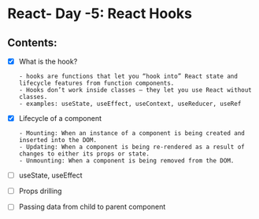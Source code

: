 # React- Day -5: React Hooks

## Contents:

-[x] What is the hook?

      - hooks are functions that let you “hook into” React state and lifecycle features from function components.
      - Hooks don’t work inside classes — they let you use React without classes.
      - examples: useState, useEffect, useContext, useReducer, useRef

-[x] Lifecycle of a component

      - Mounting: When an instance of a component is being created and inserted into the DOM.
      - Updating: When a component is being re-rendered as a result of changes to either its props or state.
      - Unmounting: When a component is being removed from the DOM.

-[ ] useState, useEffect

- [ ] Props drilling
- [ ] Passing data from child to parent component
